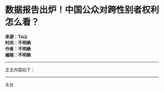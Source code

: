 # 数据报告出炉！中国公众对跨性别者权利怎么看？

**来源：Ta山**  
**时间：不明确**  
**作者：不明确**  
**编辑：不明确**  

---

正文内容如下：

---

太长